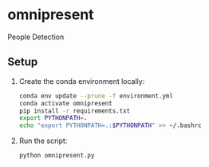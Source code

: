 # omnipresent

People Detection

## Setup

1. Create the conda environment locally:

    ```bash
    conda env update --prune -f environment.yml
    conda activate omnipresent
    pip install -r requirements.txt
    export PYTHONPATH=.
    echo "export PYTHONPATH=.:$PYTHONPATH" >> ~/.bashrc
    ```

2. Run the script:

    ```bash
    python omnipresent.py
    ```
